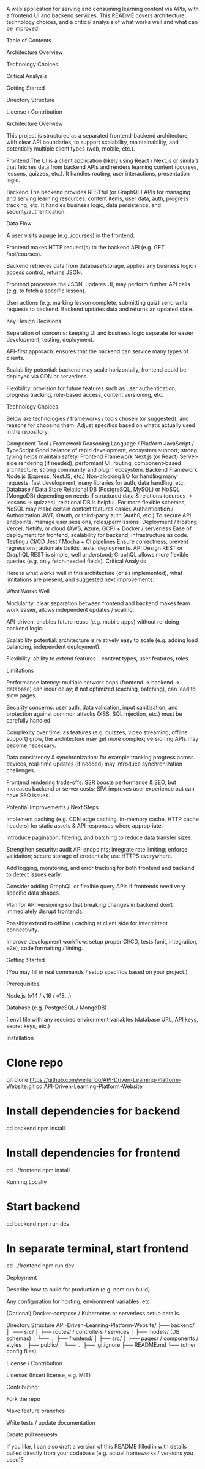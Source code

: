 A web application for serving and consuming learning content via APIs, with a frontend UI and backend services. This README covers architecture, technology choices, and a critical analysis of what works well and what can be improved.

Table of Contents

Architecture Overview

Technology Choices

Critical Analysis

Getting Started

Directory Structure

License / Contribution

Architecture Overview

This project is structured as a separated frontend-backend architecture, with clear API boundaries, to support scalability, maintainability, and potentially multiple client types (web, mobile, etc.).

Frontend
The UI is a client application (likely using React / Next.js or similar) that fetches data from backend APIs and renders learning content (courses, lessons, quizzes, etc.). It handles routing, user interactions, presentation logic.

Backend
The backend provides RESTful (or GraphQL) APIs for managing and serving learning resources: content items, user data, auth, progress tracking, etc. It handles business logic, data persistence, and security/authentication.

Data Flow

A user visits a page (e.g. /courses) in the frontend.

Frontend makes HTTP request(s) to the backend API (e.g. GET /api/courses).

Backend retrieves data from database/storage, applies any business logic / access control, returns JSON.

Frontend processes the JSON, updates UI, may perform further API calls (e.g. to fetch a specific lesson).

User actions (e.g. marking lesson complete, submitting quiz) send write requests to backend. Backend updates data and returns an updated state.

Key Design Decisions

Separation of concerns: keeping UI and business logic separate for easier development, testing, deployment.

API-first approach: ensures that the backend can service many types of clients.

Scalability potential: backend may scale horizontally, frontend could be deployed via CDN or serverless.

Flexibility: provision for future features such as user authentication, progress tracking, role-based access, content versioning, etc.

Technology Choices

Below are technologies / frameworks / tools chosen (or suggested), and reasons for choosing them. Adjust specifics based on what’s actually used in the repository.

Component	Tool / Framework	Reasoning
Language / Platform	JavaScript / TypeScript	Good balance of rapid development, ecosystem support; strong typing helps maintain safety.
Frontend Framework	Next.js (or React)	Server-side rendering (if needed), performant UI, routing, component-based architecture, strong community and plugin ecosystem.
Backend Framework	Node.js (Express, NestJS, etc.)	Non-blocking I/O for handling many requests, fast development, many libraries for auth, data handling, etc.
Database / Data Store	Relational DB (PostgreSQL, MySQL) or NoSQL (MongoDB) depending on needs	If structured data & relations (courses → lessons → quizzes), relational DB is helpful. For more flexible schemas, NoSQL may make certain content features easier.
Authentication / Authorization	JWT, OAuth, or third-party auth (Auth0, etc.)	To secure API endpoints, manage user sessions, roles/permissions.
Deployment / Hosting	Vercel, Netlify, or cloud (AWS, Azure, GCP) + Docker / serverless	Ease of deployment for frontend, scalability for backend; infrastructure as code.
Testing / CI/CD	Jest / Mocha + CI pipelines	Ensure correctness, prevent regressions; automate builds, tests, deployments.
API Design	REST or GraphQL	REST is simple, well understood; GraphQL allows more flexible queries (e.g. only fetch needed fields).
Critical Analysis

Here is what works well in this architecture (or as implemented), what limitations are present, and suggested next improvements.

What Works Well

Modularity: clear separation between frontend and backend makes team work easier, allows independent updates / scaling.

API-driven: enables future reuse (e.g. mobile apps) without re-doing backend logic.

Scalability potential: architecture is relatively easy to scale (e.g. adding load balancing, independent deployment).

Flexibility: ability to extend features – content types, user features, roles.

Limitations

Performance latency: multiple network hops (frontend → backend → database) can incur delay; if not optimized (caching, batching), can lead to slow pages.

Security concerns: user auth, data validation, input sanitization, and protection against common attacks (XSS, SQL injection, etc.) must be carefully handled.

Complexity over time: as features (e.g. quizzes, video streaming, offline support) grow, the architecture may get more complex; versioning APIs may become necessary.

Data consistency & synchronization: for example tracking progress across devices, real-time updates (if needed) may introduce synchronization challenges.

Frontend rendering trade-offs: SSR boosts performance & SEO, but increases backend or server costs; SPA improves user experience but can have SEO issues.

Potential Improvements / Next Steps

Implement caching (e.g. CDN edge caching, in-memory cache, HTTP cache headers) for static assets & API responses where appropriate.

Introduce pagination, filtering, and batching to reduce data transfer sizes.

Strengthen security: audit API endpoints; integrate rate limiting; enforce validation; secure storage of credentials; use HTTPS everywhere.

Add logging, monitoring, and error tracking for both frontend and backend to detect issues early.

Consider adding GraphQL or flexible query APIs if frontends need very specific data shapes.

Plan for API versioning so that breaking changes in backend don’t immediately disrupt frontends.

Possibly extend to offline / caching at client side for intermittent connectivity.

Improve development workflow: setup proper CI/CD, tests (unit, integration, e2e), code formatting / linting.

Getting Started

(You may fill in real commands / setup specifics based on your project.)

Prerequisites

Node.js (v14 / v16 / v18…)

Database (e.g. PostgreSQL / MongoDB)

[.env] file with any required environment variables (database URL, API keys, secret keys, etc.)

Installation
# Clone repo
git clone https://github.com/weilerloo/API-Driven-Learning-Platform-Website.git
cd API-Driven-Learning-Platform-Website

# Install dependencies for backend
cd backend
npm install

# Install dependencies for frontend
cd ../frontend
npm install

Running Locally
# Start backend
cd backend
npm run dev

# In separate terminal, start frontend
cd ../frontend
npm run dev

Deployment

Describe how to build for production (e.g. npm run build)

Any configuration for hosting, environment variables, etc.

(Optional) Docker-compose / Kubernetes or serverless setup details.

Directory Structure
API-Driven-Learning-Platform-Website/
├── backend/
│    ├── src/
│    ├── routes/ / controllers / services
│    ├── models/ (DB schemas)
│    └── … 
├── frontend/
│    ├── src/
│    ├── pages/ / components / styles
│    ├── public/
│    └── …
├── .gitignore
├── README.md
└── (other config files)

License / Contribution

License: (Insert license, e.g. MIT)

Contributing:

Fork the repo

Make feature branches

Write tests / update documentation

Create pull requests

If you like, I can also draft a version of this README filled in with details pulled directly from your codebase (e.g. actual frameworks / versions you used)?
